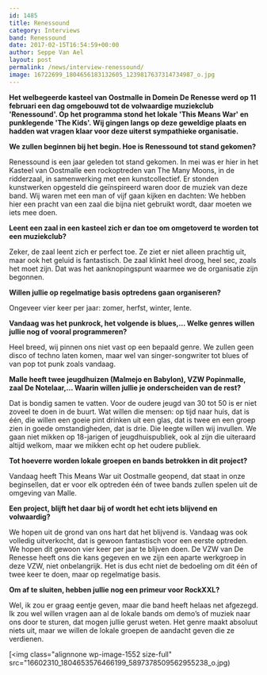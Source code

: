 ```yaml
---
id: 1485
title: Renessound
category: Interviews
band: Renessound
date: 2017-02-15T16:54:59+00:00
author: Seppe Van Ael
layout: post
permalink: /news/interview-renessound/
image: 16722699_1804656183132605_1239817637314734987_o.jpg
---
```

**Het welbegeerde kasteel van Oostmalle in Domein De Renesse werd op 11 februari een dag omgebouwd tot de volwaardige muziekclub 'Renessound'. Op het programma stond het lokale 'This Means War' en punklegende 'The Kids'. Wij gingen langs op deze geweldige plaats en hadden wat vragen klaar voor deze uiterst sympathieke organisatie.**

**We zullen beginnen bij het begin. Hoe is Renessound tot stand gekomen?**

Renessound is een jaar geleden tot stand gekomen. In mei was er hier in het Kasteel van Oostmalle een rockoptreden van The Many Moons, in de ridderzaal, in samenwerking met een kunstcollectief. Er stonden kunstwerken opgesteld die geïnspireerd waren door de muziek van deze band. Wij waren met een man of vijf gaan kijken en dachten: We hebben hier een pracht van een zaal die bijna niet gebruikt wordt, daar moeten we iets mee doen.

**Leent een zaal in een kasteel zich er dan toe om omgetoverd te worden tot een muziekclub?**

Zeker, de zaal leent zich er perfect toe. Ze ziet er niet alleen prachtig uit, maar ook het geluid is fantastisch. De zaal klinkt heel droog, heel sec, zoals het moet zijn. Dat was het aanknopingspunt waarmee we de organisatie zijn begonnen.

**Willen jullie op regelmatige basis optredens gaan organiseren?**

Ongeveer vier keer per jaar: zomer, herfst, winter, lente.

**Vandaag was het punkrock, het volgende is blues,… Welke genres willen jullie nog of vooral programmeren?**

Heel breed, wij pinnen ons niet vast op een bepaald genre. We zullen geen disco of techno laten komen, maar wel van singer-songwriter tot blues of van pop tot punk zoals vandaag.

**Malle heeft twee jeugdhuizen (Malmejo en Babylon), VZW Popinmalle, zaal De Notelaar,… Waarin willen jullie je onderscheiden van de rest?**

Dat is bondig samen te vatten. Voor de oudere jeugd van 30 tot 50 is er niet zoveel te doen in de buurt. Wat willen die mensen: op tijd naar huis, dat is één, die willen een goeie pint drinken uit een glas, dat is twee en een groep zien in goede omstandigheden, dat is drie. Die leegte willen wij invullen. We gaan niet mikken op 18-jarigen of jeugdhuispubliek, ook al zijn die uiteraard altijd welkom, maar we mikken echt op het oudere publiek.

**Tot hoeverre worden lokale groepen en bands betrokken in dit project?**

Vandaag heeft This Means War uit Oostmalle geopend, dat staat in onze beginsellen, dat er voor elk optreden één of twee bands zullen spelen uit de omgeving van Malle.

**Een project, blijft het daar bij of wordt het echt iets blijvend en volwaardig?**

We hopen uit de grond van ons hart dat het blijvend is. Vandaag was ook volledig uitverkocht, dat is gewoon fantastisch voor een eerste optreden. We hopen dit gewoon vier keer per jaar te blijven doen. De VZW van De Renesse heeft ons die kans gegeven en we zijn een aparte werkgroep in deze VZW, niet onbelangrijk. Het is dus echt niet de bedoeling om dit één of twee keer te doen, maar op regelmatige basis.

**Om af te sluiten, hebben jullie nog een primeur voor RockXXL?**

Wel, ik zou er graag eentje geven, maar die band heeft helaas net afgezegd. Ik zou wel willen vragen aan al de lokale bands om demo’s of muziek naar ons door te sturen, dat mogen jullie gerust weten. Het genre maakt absoluut niets uit, maar we willen de lokale groepen de aandacht geven die ze verdienen.

[<img class="alignnone wp-image-1552 size-full" src="16602310_1804653576466199_5897378509562955238_o.jpg)